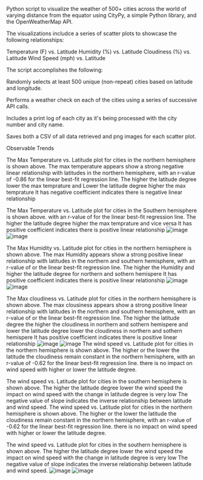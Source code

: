 Python script to visualize the weather of 500+ cities across the world of varying distance from the equator using CityPy, a simple Python library, and the OpenWeatherMap API.

The visualizations includce a series of scatter plots to showcase the following relationships:

Temperature (F) vs. Latitude Humidity (%) vs. Latitude Cloudiness (%) vs. Latitude Wind Speed (mph) vs. Latitude

The script accomplishes the following:

Randomly selects at least 500 unique (non-repeat) cities based on latitude and longitude.

Performs a weather check on each of the cities using a series of successive API calls.

Includes a print log of each city as it's being processed with the city number and city name.

Saves both a CSV of all data retrieved and png images for each scatter plot.

Observable Trends

The Max Temperature vs. Latitude plot for cities in the northern hemisphere is shown above. 
The max temperature appears show a strong negative linear relationship with latitudes in the northern hemisphere, 
with an r-value of -0.86 for the linear best-fit regression line.
The higher the latitude degree lower the max temprature and Lower the latitude degree higher the max temprature
It has negative coefficient indicates there is negative linear relationship

The Max Temperature vs. Latitude plot for cities in the Southern hemisphere is shown above. 
with an r-value of  for the linear best-fit regression line.
The higher the latitude degree higher the max temprature and vice versa
It has positive coefficient indicates there is positive linear relationship
  ![image](./output_data/image6.png)
  ![image](./output_data/image7.png)

The Max Humidity vs. Latitude plot for cities in the northern hemisphere is shown above. 
The max Humidity appears show a strong positive linear relationship with latitudes in the northern and southern hemisphere, 
with an r-value of   or the linear best-fit regression line.
The higher the Humidity and higher the latitude degree for northern and sothern hemispere
It has positive coefficient indicates there is positive linear relationship
  ![image](./output_data/image.png)
  ![image](./output_data/image1.png)

The Max cloudiness vs. Latitude plot for cities in the northern hemisphere is shown above. 
The max clousiness appears show a strong positive linear relationship with latitudes in the northern and southern hemisphere, 
with an r-value of   or the linear best-fit regression line.
The higher the latitude degree the higher the cloudiness in northern and sothern hemispere 
and lower the latitude degree lower the cloudiness in northern and sothern hemispere 
It has positive coefficient indicates there is positive linear relationship
  ![image](./output_data/image2.png)
  ![image](./output_data/image3.png)
The wind speed vs. Latitude plot for cities in the northern hemisphere is shown above. 
The higher or the lower the latitude the cloudiness remain constant in the northern hemisphere, 
with an r-value of -0.62 for the linear best-fit regression line.
there is no impact on wind speed with higher or lower the latitude degree.

The wind speed vs. Latitude plot for cities in the southern hemisphere is shown above. 
The higher the latitude degree lower the wind speed the impact on wind speed with the change in latitude degree is very low
The negative value of slope indicates the inverse relationship between latitude and wind speed.
The wind speed vs. Latitude plot for cities in the northern hemisphere is shown above. 
The higher or the lower the latitude the cloudiness remain constant in the northern hemisphere, 
with an r-value of -0.62 for the linear best-fit regression line.
there is no impact on wind speed with higher or lower the latitude degree.

The wind speed vs. Latitude plot for cities in the southern hemisphere is shown above. 
The higher the latitude degree lower the wind speed the impact on wind speed with the change in latitude degree is very low
The negative value of slope indicates the inverse relationship between latitude and wind speed.
  ![image](./output_data/image4.png)
  ![image](./output_data/image5.png)
